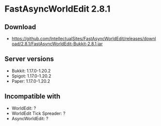 # FastAsyncWorldEdit 2.8.1

## Download
- https://github.com/IntellectualSites/FastAsyncWorldEdit/releases/download/2.8.1/FastAsyncWorldEdit-Bukkit-2.8.1.jar

## Server versions
- Bukkit: 1.17.0-1.20.2
- Spigot: 1.17.0-1.20.2
- Paper: 1.17.0-1.20.2

## Incompatible with
- WorldEdit: ?
- WorldEdit Tick Spreader: ?
- AsyncWorldEdit: ?